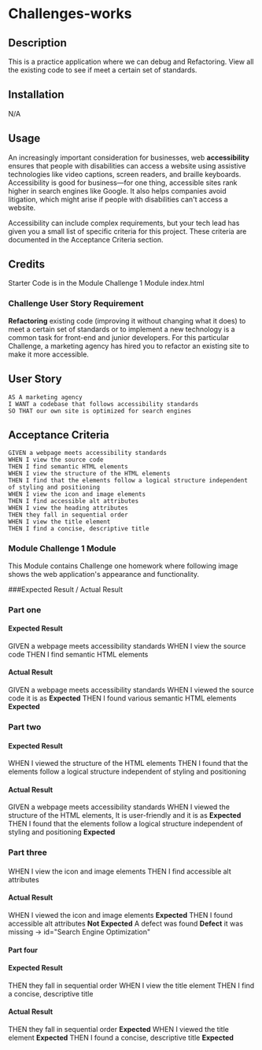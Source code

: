 # Challenges-works

## Description
This is a practice application where we can debug and Refactoring. View all the existing code to see if meet a certain set of standards.
## Installation
N/A

## Usage

An increasingly important consideration for businesses, web **accessibility** ensures that people with disabilities can access a website using assistive technologies like video captions, 
screen readers, and braille keyboards. Accessibility is good for business&mdash;for one thing, accessible sites rank higher in search engines like Google.
It also helps companies avoid litigation, which might arise if people with disabilities can't access a website.

Accessibility can include complex requirements, but your tech lead has given you a small list of specific criteria for this project. 
These criteria are documented in the Acceptance Criteria section.

## Credits

Starter Code is in the Module  Challenge 1 Module index.html

### Challenge User Story Requirement

**Refactoring** existing code (improving it without changing what it does) to meet a certain set of standards or to implement a new technology is a common task for front-end and junior developers. For this particular Challenge, a marketing agency has hired you to refactor an existing site to make it more accessible. 

## User Story 
```
AS A marketing agency
I WANT a codebase that follows accessibility standards
SO THAT our own site is optimized for search engines
```

## Acceptance Criteria
```
GIVEN a webpage meets accessibility standards
WHEN I view the source code
THEN I find semantic HTML elements
WHEN I view the structure of the HTML elements
THEN I find that the elements follow a logical structure independent of styling and positioning
WHEN I view the icon and image elements
THEN I find accessible alt attributes
WHEN I view the heading attributes
THEN they fall in sequential order
WHEN I view the title element
THEN I find a concise, descriptive title
```

### Module Challenge 1 Module 

This Module contains Challenge one homework where following image shows the web application's appearance and functionality.

###Expected Result / Actual Result

### Part one
#### Expected Result
GIVEN a webpage meets accessibility standards
WHEN I view the source code
THEN I find semantic HTML elements

#### Actual Result
GIVEN a webpage meets accessibility standards
WHEN I viewed the source code it is as **Expected**
THEN I found various semantic HTML elements **Expected**

### Part two
#### Expected Result
WHEN I viewed the structure of the HTML elements
THEN I found that the elements follow a logical structure independent of styling and positioning

#### Actual Result
GIVEN a webpage meets accessibility standards
WHEN I viewed the structure of the HTML elements, It is user-friendly and it is as **Expected**
THEN I found that the elements follow a logical structure independent of styling and positioning **Expected**

### Part three
#### 
WHEN I view the icon and image elements
THEN I find accessible alt attributes

#### Actual Result
WHEN I viewed the icon and image elements **Expected**
THEN I found accessible alt attributes **Not Expected**
A defect was found **Defect** it was missing -> id="Search Engine Optimization"  

#### Part four
#### Expected Result
THEN they fall in sequential order
WHEN I view the title element
THEN I find a concise, descriptive title

#### Actual Result
THEN they fall in sequential order **Expected**
WHEN I viewed the title element **Expected**
THEN I found a concise, descriptive title **Expected**